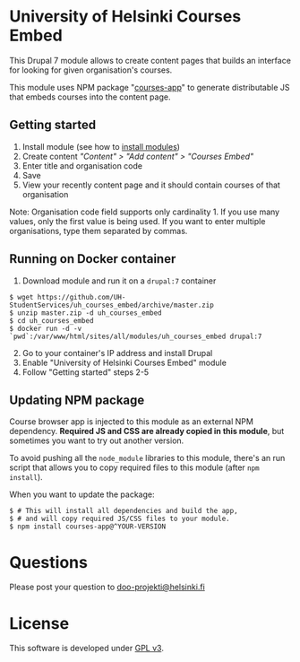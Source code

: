 # University of Helsinki Courses Embed
This Drupal 7 module allows to create content pages that builds an interface
for looking for given organisation's courses.

This module uses NPM package "[courses-app](https://www.npmjs.com/package/courses-app)" to generate distributable JS that embeds courses into the content page.

## Getting started
1. Install module (see how to [install modules](https://www.drupal.org/docs/7/extend/installing-modules))
2. Create content *"Content" > "Add content" > "Courses Embed"*
3. Enter title and organisation code
4. Save
5. View your recently content page and it should contain courses of that organisation

Note: Organisation code field supports only cardinality 1. If you use many values, only the first value
is being used. If you want to enter multiple organisations, type them separated by commas.

## Running on Docker container
1. Download module and run it on a `drupal:7` container
```
$ wget https://github.com/UH-StudentServices/uh_courses_embed/archive/master.zip
$ unzip master.zip -d uh_courses_embed
$ cd uh_courses_embed
$ docker run -d -v `pwd`:/var/www/html/sites/all/modules/uh_courses_embed drupal:7
```
2. Go to your container's IP address and install Drupal
3. Enable "University of Helsinki Courses Embed" module
4. Follow "Getting started" steps 2-5

## Updating NPM package
Course browser app is injected to this module as an external NPM dependency.
**Required JS and CSS are already copied in this module**, but sometimes you want to try out
another version.

To avoid pushing all the `node_module` libraries to this module, there's an run
script that allows you to copy required files to this module (after `npm install`).

When you want to update the package:
```
$ # This will install all dependencies and build the app,
$ # and will copy required JS/CSS files to your module.
$ npm install courses-app@^YOUR-VERSION
```

# Questions

Please post your question to doo-projekti@helsinki.fi

# License
This software is developed under [GPL v3](LICENSE.txt).
